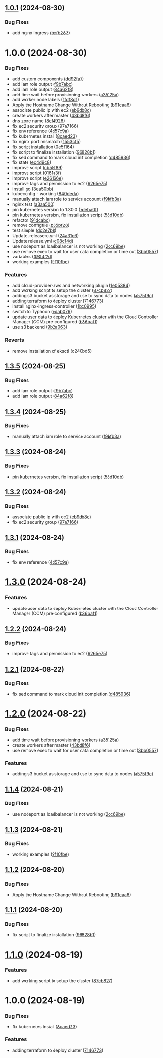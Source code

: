 ## [1.0.1](https://github.com/bruvio/kubernetes/compare/1.0.0-typhoon...1.0.1-typhoon) (2024-08-30)


### Bug Fixes

* add nginx ingress ([bcfb283](https://github.com/bruvio/kubernetes/commit/bcfb2833a91f77f43336b047034d5cdd5671c6c8))

# 1.0.0 (2024-08-30)


### Bug Fixes

* add custom components ([dd92fa7](https://github.com/bruvio/kubernetes/commit/dd92fa72f959eab3f359b1c1a055beaefc32a3de))
* add iam role output ([f9b7abc](https://github.com/bruvio/kubernetes/commit/f9b7abc336b49f9e131d66f47a72d11352b7f788))
* add iam role output ([84a62f8](https://github.com/bruvio/kubernetes/commit/84a62f871c51415be1a59e0ef2629b0be27f379f))
* add time wait before provisioning workers ([a35125a](https://github.com/bruvio/kubernetes/commit/a35125a5c8f0bf38fcb7cb749eae5cf3b6ee4400))
* add worker node labels ([1fdf8d1](https://github.com/bruvio/kubernetes/commit/1fdf8d10ee11db638c9eda6cf18436d57aa730d8))
* Apply the Hostname Change Without Rebooting ([b91caa6](https://github.com/bruvio/kubernetes/commit/b91caa64fce6d38c4671e460fa253dad8445aa34))
* associate public ip with ec2 ([eb9db8c](https://github.com/bruvio/kubernetes/commit/eb9db8ca9ca966a5990b0c715729c63e15e5708a))
* create workers after master ([43bd8f6](https://github.com/bruvio/kubernetes/commit/43bd8f666a2c58112dc93c08f7029c95717f77a4))
* dns zone name ([8ef4926](https://github.com/bruvio/kubernetes/commit/8ef4926d004fb005e989e02025e9f2e729d7911a))
* fix ec2 security group ([97a7166](https://github.com/bruvio/kubernetes/commit/97a7166e79ac5f1c00d0845337d1dd36618c77f9))
* fix env reference ([4d57c9a](https://github.com/bruvio/kubernetes/commit/4d57c9a981f9c98e9e5b4ca16dcbfabde4adced9))
* fix kubernetes install ([8caed23](https://github.com/bruvio/kubernetes/commit/8caed23316ea5b3a275c289a9c98fb2c3d96305d))
* fix nginx port mismatch ([1553cf5](https://github.com/bruvio/kubernetes/commit/1553cf5c2e679c1bd221e7a6b09b02974534faea))
* fix script installation ([0e5f164](https://github.com/bruvio/kubernetes/commit/0e5f1640030b0ce4a88375c944c31e960cb96ead))
* fix script to finalize installation ([96828b1](https://github.com/bruvio/kubernetes/commit/96828b11d545156dc7c3713d5d29e63d62c32c8e))
* fix sed command to mark cloud init completion ([d485936](https://github.com/bruvio/kubernetes/commit/d48593680a164d2a2efd39448f4b779615ddd020))
* fix state ([ec4d9c8](https://github.com/bruvio/kubernetes/commit/ec4d9c8d87e9fb90b4b9c36b7a21d6f9fc52c5a2))
* improve script ([cb55f89](https://github.com/bruvio/kubernetes/commit/cb55f8908044bb2cd8a7ef520d642064f3bb8ae0))
* improve script ([0161a3f](https://github.com/bruvio/kubernetes/commit/0161a3f10ccaddafb452530b6e61bad8142427be))
* improve script ([e26166e](https://github.com/bruvio/kubernetes/commit/e26166e2f12ad5b42760f939875147afea452ec6))
* improve tags and permission to ec2 ([6265e75](https://github.com/bruvio/kubernetes/commit/6265e7531fb5fee84cb1685b18f60d2c77d2bcc6))
* install go ([3ea50bb](https://github.com/bruvio/kubernetes/commit/3ea50bbd075ac98ab20f29f82fb7b786ba460cd9))
* kubeconfig - working ([840deda](https://github.com/bruvio/kubernetes/commit/840deda17f685c402cd425cce48378bf6e688ab4))
* manually attach iam role to service account ([f9bfb3a](https://github.com/bruvio/kubernetes/commit/f9bfb3a9777d7592f37f5fcb768c9bc066a0f6ef))
* nginx test ([a3aa500](https://github.com/bruvio/kubernetes/commit/a3aa500c618a35b3ffdeb945c3fc2ed3055c3742))
* pin kubernetes version to 1.30.0 ([7deba0f](https://github.com/bruvio/kubernetes/commit/7deba0f0be6972ad94d4e50aaaba8a5767cec091))
* pin kubernetes version, fix installation script ([58d10db](https://github.com/bruvio/kubernetes/commit/58d10db396882032ee4a393ad013c9124c033e28))
* refactor ([91dcabc](https://github.com/bruvio/kubernetes/commit/91dcabcd4de19462b41b1d3a1cefce9c7b3016ff))
* remove configfile ([b85bf28](https://github.com/bruvio/kubernetes/commit/b85bf28089bea000b1c7507732f295943612efab))
* test simple ([dc2e7b8](https://github.com/bruvio/kubernetes/commit/dc2e7b806f958899e55a49a4fbfb46302d5a1cb7))
* Update .releaserc.yml ([24a31c6](https://github.com/bruvio/kubernetes/commit/24a31c627c862e87d02e4313f43b5dc75844792a))
* Update release.yml ([c08c14d](https://github.com/bruvio/kubernetes/commit/c08c14da37102db23fa6c0039478f49a144c4916))
* use nodeport as loadbalancer is not working ([2cc69be](https://github.com/bruvio/kubernetes/commit/2cc69bed942981691326743418c8a986b400d622))
* use remove exec to wait for user data completion or time out ([3bb0557](https://github.com/bruvio/kubernetes/commit/3bb055744a8ed5131501259626ba5b7ad7b7f410))
* variables ([3954f7d](https://github.com/bruvio/kubernetes/commit/3954f7d53314c4190f15b35f3099fa16427f8394))
* working examples ([9f10fbe](https://github.com/bruvio/kubernetes/commit/9f10fbe82a9da8dd5f35dd92ebafb2c00b2b28b8))


### Features

* add cloud-provider-aws and networking plugin ([1e05384](https://github.com/bruvio/kubernetes/commit/1e053844b2924086253d5fd7abcfabdf4a74629d))
* add working script to setup the cluster ([87cb827](https://github.com/bruvio/kubernetes/commit/87cb827f3126eff64eb8b8717cabdf1758c1c55f))
* adding s3 bucket as storage and use to sync data to nodes ([a575f9c](https://github.com/bruvio/kubernetes/commit/a575f9ca2d3a040c8fe2b4f8c689239f13091236))
* adding terraform to deploy cluster ([7146773](https://github.com/bruvio/kubernetes/commit/7146773a2e9d8a9ccb8199cdb2e4099646b142ca))
* install nginx-ingress-controller ([1bc0995](https://github.com/bruvio/kubernetes/commit/1bc09955fafac705c843328cab860ab35270c2a6))
* switch to Typhoon ([edab076](https://github.com/bruvio/kubernetes/commit/edab076963222f828be1ca7f88289733dcfcf85b))
* update user data to deploy Kubernetes cluster with the Cloud Controller Manager (CCM) pre-configured ([b36baf1](https://github.com/bruvio/kubernetes/commit/b36baf142977d703c9e1d91835d85167c530aa61))
* use s3 backend ([9b2a063](https://github.com/bruvio/kubernetes/commit/9b2a06328e14bbb86e82c834947bee0e98c67fe9))


### Reverts

* remove installation of eksctl ([c240bd5](https://github.com/bruvio/kubernetes/commit/c240bd565ffca06e2c68e6ba504a35be4d3be35e))

## [1.3.5](https://github.com/bruvio/kubernetes/compare/1.3.4...1.3.5) (2024-08-25)


### Bug Fixes

* add iam role output ([f9b7abc](https://github.com/bruvio/kubernetes/commit/f9b7abc336b49f9e131d66f47a72d11352b7f788))
* add iam role output ([84a62f8](https://github.com/bruvio/kubernetes/commit/84a62f871c51415be1a59e0ef2629b0be27f379f))

## [1.3.4](https://github.com/bruvio/kubernetes/compare/1.3.3...1.3.4) (2024-08-25)


### Bug Fixes

* manually attach iam role to service account ([f9bfb3a](https://github.com/bruvio/kubernetes/commit/f9bfb3a9777d7592f37f5fcb768c9bc066a0f6ef))

## [1.3.3](https://github.com/bruvio/kubernetes/compare/1.3.2...1.3.3) (2024-08-24)


### Bug Fixes

* pin kubernetes version, fix installation script ([58d10db](https://github.com/bruvio/kubernetes/commit/58d10db396882032ee4a393ad013c9124c033e28))

## [1.3.2](https://github.com/bruvio/kubernetes/compare/1.3.1...1.3.2) (2024-08-24)


### Bug Fixes

* associate public ip with ec2 ([eb9db8c](https://github.com/bruvio/kubernetes/commit/eb9db8ca9ca966a5990b0c715729c63e15e5708a))
* fix ec2 security group ([97a7166](https://github.com/bruvio/kubernetes/commit/97a7166e79ac5f1c00d0845337d1dd36618c77f9))

## [1.3.1](https://github.com/bruvio/kubernetes/compare/1.3.0...1.3.1) (2024-08-24)


### Bug Fixes

* fix env reference ([4d57c9a](https://github.com/bruvio/kubernetes/commit/4d57c9a981f9c98e9e5b4ca16dcbfabde4adced9))

# [1.3.0](https://github.com/bruvio/kubernetes/compare/1.2.2...1.3.0) (2024-08-24)


### Features

* update user data to deploy Kubernetes cluster with the Cloud Controller Manager (CCM) pre-configured ([b36baf1](https://github.com/bruvio/kubernetes/commit/b36baf142977d703c9e1d91835d85167c530aa61))

## [1.2.2](https://github.com/bruvio/kubernetes/compare/1.2.1...1.2.2) (2024-08-24)


### Bug Fixes

* improve tags and permission to ec2 ([6265e75](https://github.com/bruvio/kubernetes/commit/6265e7531fb5fee84cb1685b18f60d2c77d2bcc6))

## [1.2.1](https://github.com/bruvio/kubernetes/compare/1.2.0...1.2.1) (2024-08-22)


### Bug Fixes

* fix sed command to mark cloud init completion ([d485936](https://github.com/bruvio/kubernetes/commit/d48593680a164d2a2efd39448f4b779615ddd020))

# [1.2.0](https://github.com/bruvio/kubernetes/compare/1.1.4...1.2.0) (2024-08-22)


### Bug Fixes

* add time wait before provisioning workers ([a35125a](https://github.com/bruvio/kubernetes/commit/a35125a5c8f0bf38fcb7cb749eae5cf3b6ee4400))
* create workers after master ([43bd8f6](https://github.com/bruvio/kubernetes/commit/43bd8f666a2c58112dc93c08f7029c95717f77a4))
* use remove exec to wait for user data completion or time out ([3bb0557](https://github.com/bruvio/kubernetes/commit/3bb055744a8ed5131501259626ba5b7ad7b7f410))


### Features

* adding s3 bucket as storage and use to sync data to nodes ([a575f9c](https://github.com/bruvio/kubernetes/commit/a575f9ca2d3a040c8fe2b4f8c689239f13091236))

## [1.1.4](https://github.com/bruvio/kubernetes/compare/1.1.3...1.1.4) (2024-08-21)


### Bug Fixes

* use nodeport as loadbalancer is not working ([2cc69be](https://github.com/bruvio/kubernetes/commit/2cc69bed942981691326743418c8a986b400d622))

## [1.1.3](https://github.com/bruvio/kubernetes/compare/1.1.2...1.1.3) (2024-08-21)


### Bug Fixes

* working examples ([9f10fbe](https://github.com/bruvio/kubernetes/commit/9f10fbe82a9da8dd5f35dd92ebafb2c00b2b28b8))

## [1.1.2](https://github.com/bruvio/kubernetes/compare/1.1.1...1.1.2) (2024-08-20)


### Bug Fixes

* Apply the Hostname Change Without Rebooting ([b91caa6](https://github.com/bruvio/kubernetes/commit/b91caa64fce6d38c4671e460fa253dad8445aa34))

## [1.1.1](https://github.com/bruvio/kubernetes/compare/1.1.0...1.1.1) (2024-08-20)


### Bug Fixes

* fix script to finalize installation ([96828b1](https://github.com/bruvio/kubernetes/commit/96828b11d545156dc7c3713d5d29e63d62c32c8e))

# [1.1.0](https://github.com/bruvio/kubernetes/compare/1.0.0...1.1.0) (2024-08-19)


### Features

* add working script to setup the cluster ([87cb827](https://github.com/bruvio/kubernetes/commit/87cb827f3126eff64eb8b8717cabdf1758c1c55f))

# 1.0.0 (2024-08-19)


### Bug Fixes

* fix kubernetes install ([8caed23](https://github.com/bruvio/kubernetes/commit/8caed23316ea5b3a275c289a9c98fb2c3d96305d))


### Features

* adding terraform to deploy cluster ([7146773](https://github.com/bruvio/kubernetes/commit/7146773a2e9d8a9ccb8199cdb2e4099646b142ca))
